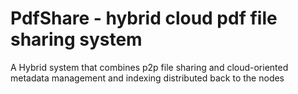# PdfShare - hybrid cloud pdf file sharing system

A Hybrid system that combines p2p file sharing and cloud-oriented metadata management and indexing distributed back to the nodes
